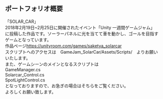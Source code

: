 ## ポートフォリオ概要  
「SOLAR_CAR」  
2018年2月19日~2月25日に開催されたイベント「Unity 一週間ゲームジャム」に投稿した作品です。ソーラーパネルに光を当てて車を動かし、ゴールを目指すゲームとなっています。  
作品ページ<https://unityroom.com/games/saketya_solarcar>  
スクリプトへのアクセスは　GameJam_SolarCar/Assets/Scripts/　よりお願いいたします。  
また、ゲームシーンのメインとなるスクリプトは  
GameManager.cs  
Solarcar_Control.cs  
SpotLightControl.cs  
となっておりますので、お急ぎの場合はそちらをご覧ください。  
よろしくお願い致します。  

